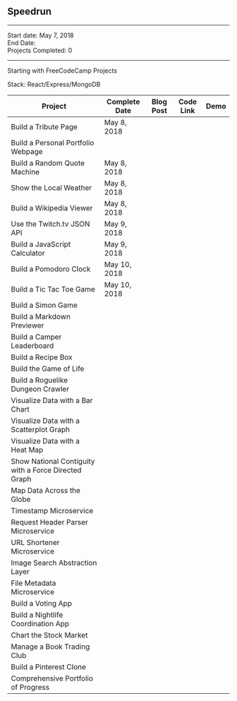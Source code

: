 ## Speedrun

-----

Start date: May 7, 2018   
End Date:     
Projects Completed: 0

-----

Starting with FreeCodeCamp Projects    

Stack: React/Express/MongoDB

| Project                                                                                     | Complete Date | Blog Post | Code Link | Demo |
| ------------------------------------------------------------------------------------------- | ------------- | --------- | --------- | ---- |
| Build a Tribute Page                                         |  May 8, 2018             |           |           |      |
| Build a Personal Portfolio Webpage                              |               |           |           |      |
| Build a Random Quote Machine                         |  May 8, 2018              |           |           |      |
| Show the Local Weather                                      |  May 8, 2018              |           |           |      |
| Build a Wikipedia Viewer                                 |  May 8, 2018              |           |           |      |
| Use the Twitch.tv JSON API                                  |  May 9, 2018              |           |           |      |
| Build a JavaScript Calculator                                  |  May 9, 2018              |           |           |      |
| Build a Pomodoro Clock                                     |  May 10, 2018             |           |           |      |
| Build a Tic Tac Toe Game                                   |   May 10, 2018             |           |           |      |
| Build a Simon Game                                             |               |           |           |      |
| Build a Markdown Previewer                             |               |           |           |      |
| Build a Camper Leaderboard                             |               |           |           |      |
| Build a Recipe Box                                             |               |           |           |      |
| Build the Game of Life                                       |               |           |           |      |
| Build a Roguelike Dungeon Crawler                         |               |           |           |      |
| Visualize Data with a Bar Chart                                 |               |           |           |      |
| Visualize Data with a Scatterplot Graph                 |               |           |           |      |
| Visualize Data with a Heat Map                                   |               |           |           |      |
| Show National Contiguity with a Force Directed Graph |               |           |           |      |
| Map Data Across the Globe                               |               |           |           |      |
| Timestamp Microservice                                       |               |           |           |      |
| Request Header Parser Microservice                      |               |           |           |      |
| URL Shortener Microservice                               |               |           |           |      |
| Image Search Abstraction Layer                            |               |           |           |      |
| File Metadata Microservice                               |               |           |           |      |
| Build a Voting App                                              |               |           |           |      |
| Build a Nightlife Coordination App                           |               |           |           |      |
| Chart the Stock Market                                    |               |           |           |      |
| Manage a Book Trading Club                                |               |           |           |      |
| Build a Pinterest Clone                                |               |           |           |      |
| Comprehensive Portfolio of Progress                             |               |           |           |      |